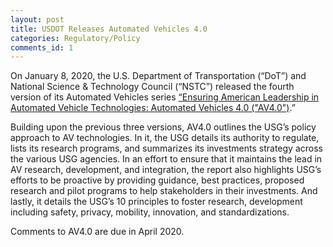 ```yaml
---
layout: post
title: USDOT Releases Automated Vehicles 4.0
categories: Regulatory/Policy
comments_id: 1
---
```


On January 8, 2020, the U.S. Department of Transportation (“DoT”) and National Science & Technology Council (“NSTC”) released the fourth version of its Automated Vehicles series [“Ensuring American Leadership in Automated Vehicle Technologies: Automated Vehicles 4.0 ("AV4.0")](https://www.transportation.gov/av/4).”

Building upon the previous three versions, AV4.0 outlines the USG’s policy approach to AV technologies.  In it, the USG details its authority to regulate, lists its research programs, and summarizes its investments strategy across the various USG agencies.  In an effort to ensure that it maintains the lead in AV research, development, and integration, the report also highlights USG’s efforts to be proactive by providing guidance, best practices, proposed research and pilot programs to help stakeholders in their investments.  And lastly, it details the USG’s 10 principles to foster research, development including safety, privacy, mobility, innovation, and standardizations.

Comments to AV4.0 are due in April 2020.
